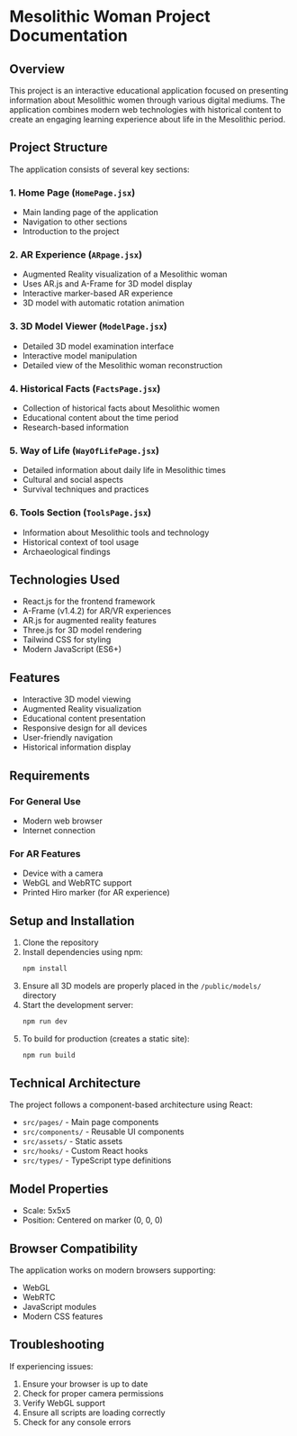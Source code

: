 # Mesolithic Woman Project Documentation

## Overview
This project is an interactive educational application focused on presenting information about Mesolithic women through various digital mediums. The application combines modern web technologies with historical content to create an engaging learning experience about life in the Mesolithic period.

## Project Structure
The application consists of several key sections:

### 1. Home Page (`HomePage.jsx`)
- Main landing page of the application
- Navigation to other sections
- Introduction to the project

### 2. AR Experience (`ARpage.jsx`)
- Augmented Reality visualization of a Mesolithic woman
- Uses AR.js and A-Frame for 3D model display
- Interactive marker-based AR experience
- 3D model with automatic rotation animation

### 3. 3D Model Viewer (`ModelPage.jsx`)
- Detailed 3D model examination interface
- Interactive model manipulation
- Detailed view of the Mesolithic woman reconstruction

### 4. Historical Facts (`FactsPage.jsx`)
- Collection of historical facts about Mesolithic women
- Educational content about the time period
- Research-based information

### 5. Way of Life (`WayOfLifePage.jsx`)
- Detailed information about daily life in Mesolithic times
- Cultural and social aspects
- Survival techniques and practices

### 6. Tools Section (`ToolsPage.jsx`)
- Information about Mesolithic tools and technology
- Historical context of tool usage
- Archaeological findings

## Technologies Used
- React.js for the frontend framework
- A-Frame (v1.4.2) for AR/VR experiences
- AR.js for augmented reality features
- Three.js for 3D model rendering
- Tailwind CSS for styling
- Modern JavaScript (ES6+)

## Features
- Interactive 3D model viewing
- Augmented Reality visualization
- Educational content presentation
- Responsive design for all devices
- User-friendly navigation
- Historical information display

## Requirements
### For General Use
- Modern web browser
- Internet connection

### For AR Features
- Device with a camera
- WebGL and WebRTC support
- Printed Hiro marker (for AR experience)

## Setup and Installation
1. Clone the repository
2. Install dependencies using npm:
   ```bash
   npm install
   ```
3. Ensure all 3D models are properly placed in the `/public/models/` directory
4. Start the development server:
   ```bash
   npm run dev
   ```
5. To build for production (creates a static site):
   ```bash
   npm run build
   ```

## Technical Architecture
The project follows a component-based architecture using React:
- `src/pages/` - Main page components
- `src/components/` - Reusable UI components
- `src/assets/` - Static assets
- `src/hooks/` - Custom React hooks
- `src/types/` - TypeScript type definitions

## Model Properties
- Scale: 5x5x5
- Position: Centered on marker (0, 0, 0)

## Browser Compatibility
The application works on modern browsers supporting:
- WebGL
- WebRTC
- JavaScript modules
- Modern CSS features

## Troubleshooting
If experiencing issues:
1. Ensure your browser is up to date
2. Check for proper camera permissions
3. Verify WebGL support
4. Ensure all scripts are loading correctly
5. Check for any console errors
